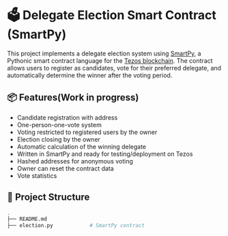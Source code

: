 # 🗳️ Delegate Election Smart Contract (SmartPy)

This project implements a delegate election system using [SmartPy](https://smartpy.io/), a Pythonic smart contract language for the [Tezos blockchain](https://tezos.com/). The contract allows users to register as candidates, vote for their preferred delegate, and automatically determine the winner after the voting period.

## 📦 Features(Work in progress)

- Candidate registration with address
- One-person-one-vote system
- Voting restricted to registered users by the owner
- Election closing by the owner
- Automatic calculation of the winning delegate
- Written in SmartPy and ready for testing/deployment on Tezos
- Hashed addresses for anonymous voting
- Owner can reset the contract data
- Vote statistics

## 📁 Project Structure

```bash
.
├── README.md
├── election.py            # SmartPy contract